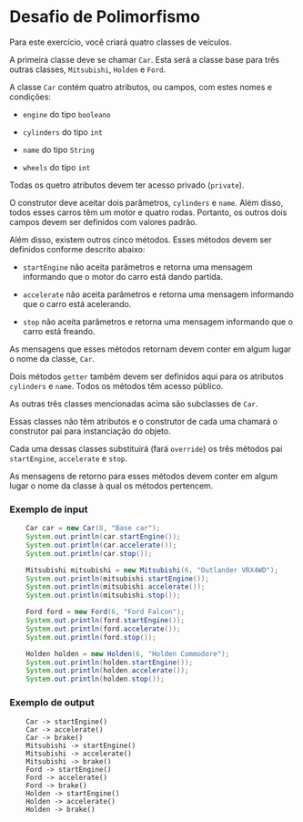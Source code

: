 # Desafio de Polimorfismo

Para este exercício, você criará quatro classes de veículos.

A primeira classe deve se chamar `Car`. Esta será a classe base para três outras classes, `Mitsubishi`, `Holden` e `Ford`.

A classe `Car` contém quatro atributos, ou campos, com estes nomes e condições:

- `engine` do tipo `booleano`

- `cylinders` do tipo `int`

- `name` do tipo `String`

- `wheels` do tipo `int`

Todas os quetro atributos devem ter acesso privado (`private`).

O construtor deve aceitar dois parâmetros, `cylinders` e `name`. Além disso, todos esses carros têm um motor e quatro rodas. Portanto, os outros dois campos devem ser definidos com valores padrão.

Além disso, existem outros cinco métodos. Esses métodos devem ser definidos conforme descrito abaixo:

- `startEngine` não aceita parâmetros e retorna uma mensagem informando que o motor do carro está dando partida.

- `accelerate` não aceita parâmetros e retorna uma mensagem informando que o carro está acelerando.

- `stop` não aceita parâmetros e retorna uma mensagem informando que o carro está freando.

As mensagens que esses métodos retornam devem conter em algum lugar o nome da classe, `Car`.

Dois métodos `getter` também devem ser definidos aqui para os atributos `cylinders` e `name`. Todos os métodos têm acesso público.

As outras três classes mencionadas acima são subclasses de `Car`.

Essas classes não têm atributos e o construtor de cada uma chamará o construtor pai para instanciação do objeto.

Cada uma dessas classes substituirá (fará `override`) os três métodos pai `startEngine`, `accelerate` e `stop`.

As mensagens de retorno para esses métodos devem conter em algum lugar o nome da classe à qual os métodos pertencem.

### Exemplo de input

``` java
    Car car = new Car(8, "Base car");
    System.out.println(car.startEngine());
    System.out.println(car.accelerate());
    System.out.println(car.stop());

    Mitsubishi mitsubishi = new Mitsubishi(6, "Outlander VRX4WD");
    System.out.println(mitsubishi.startEngine());
    System.out.println(mitsubishi.accelerate());
    System.out.println(mitsubishi.stop());

    Ford ford = new Ford(6, "Ford Falcon");
    System.out.println(ford.startEngine());
    System.out.println(ford.accelerate());
    System.out.println(ford.stop());

    Holden holden = new Holden(6, "Holden Commodore");
    System.out.println(holden.startEngine());
    System.out.println(holden.accelerate());
    System.out.println(holden.stop());
``` 

### Exemplo de output

``` 
    Car -> startEngine()
    Car -> accelerate()
    Car -> brake()
    Mitsubishi -> startEngine()
    Mitsubishi -> accelerate()
    Mitsubishi -> brake()
    Ford -> startEngine()
    Ford -> accelerate()
    Ford -> brake()
    Holden -> startEngine()
    Holden -> accelerate()
    Holden -> brake()
``` 
